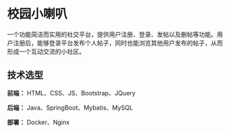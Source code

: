 # 校园小喇叭

一个功能简洁而实用的社交平台，提供用户注册、登录、发帖以及删帖等功能。用户注册后，能够登录平台发布个人帖子，同时也能浏览其他用户发布的帖子，从而形成一个互动交流的小社区。

## 技术选型

**前端：** HTML、CSS、JS、Bootstrap、JQuery

**后端：** Java、SpringBoot、Mybatis、MySQL

**部署：** Docker、Nginx


